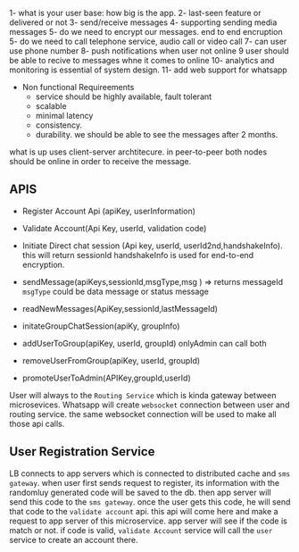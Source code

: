 1- what is your user base: how big is the app.
2- last-seen feature or delivered or not
3- send/receive messages
4- supporting sending media messages
5- do we need to encrypt our messages. end to end encruption
5- do we need to call telephone service, audio call or video call
7- can user use phone number
8- push notifications when user not online
9 user should be able to recive to messages whne it comes to online
10- analytics and monitoring is essential of system design.
11- add web support for whatsapp

- Non functional Requireements
  - service should be highly available, fault tolerant
  - scalable
  - minimal latency
  - consistency.
  - durability. we should be able to see the messages after 2 months.

what is up uses client-server archtitecure. in peer-to-peer both nodes should be online in order to receive the message.

## APIS

- Register Account Api (apiKey, userInformation)
- Validate Account(Api Key, userId, validation code)

- Initiate Direct chat session (Api key, userId, userId2nd,handshakeInfo). this will return sessionId
  handshakeInfo is used for end-to-end encryption.
- sendMessage(apiKeys,sessionId,msgType,msg ) => returns messageId
  `msgType` could be data message or status message
- readNewMessages(ApiKey,sessionId,lastMessageId)

- initateGroupChatSession(apiKy, groupInfo)
- addUserToGroup(apiKey, userId, groupId) onlyAdmin can call both
- removeUserFromGroup(apiKey, userId, groupId)
- promoteUserToAdmin(APIKey,groupId,userId)

User will always to the `Routing Service` which is kinda gateway between microsevices. Whatsapp will create `websocket` connection between user and routing service. the same websocket connection will be used to make all those api calls.

## User Registration Service

LB connects to app servers which is connected to distributed cache and `sms gateway`. when user first sends request to register, its information with the randomluy generated code will be saved to the db. then app server will send this code to the `sms gateway`. once the user gets this code, he will send that code to the `validate account` api. this api will come here and make a request to app server of this microservice. app server will see if the code is match or not. if code is valid, `validate Account` service will call the `user` service to create an account there.
